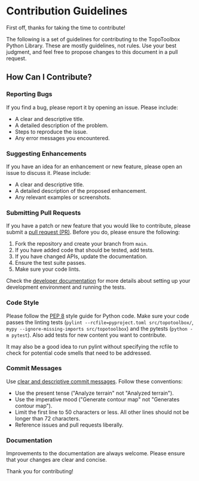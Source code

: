 # Contribution Guidelines

First off, thanks for taking the time to contribute!

The following is a set of guidelines for contributing to the TopoToolbox Python Library. These are mostly guidelines, not rules. Use your best judgment, and feel free to propose changes to this document in a pull request.

## How Can I Contribute?

### Reporting Bugs

If you find a bug, please report it by opening an issue. Please include:

- A clear and descriptive title.
- A detailed description of the problem.
- Steps to reproduce the issue.
- Any error messages you encountered.

### Suggesting Enhancements

If you have an idea for an enhancement or new feature, please open an issue to discuss it. Please include:

- A clear and descriptive title.
- A detailed description of the proposed enhancement.
- Any relevant examples or screenshots.

### Submitting Pull Requests

If you have a patch or new feature that you would like to contribute, please submit a [pull request (PR)](https://guides.github.com/introduction/flow/). Before you do, please ensure the following:

1. Fork the repository and create your branch from `main`.
2. If you have added code that should be tested, add tests.
3. If you have changed APIs, update the documentation.
4. Ensure the test suite passes.
5. Make sure your code lints.

Check the [developer documentation](dev.rst) for more details about setting up your development environment and running the tests.

### Code Style

Please follow the [PEP 8](https://pep8.org/) style guide for Python code. Make sure your code passes the linting tests (`pylint --rcfile=pyproject.toml src/topotoolbox/`, `mypy --ignore-missing-imports src/topotoolbox`) and the pytests (`python -m pytest`). Also add tests for new content you want to contribute.

It may also be a good idea to run pylint without specifying the rcfile to check for potential code smells that need to be addressed.

### Commit Messages

Use [clear and descriptive commit messages](https://cbea.ms/git-commit/). Follow these conventions:

- Use the present tense ("Analyze terrain" not "Analyzed terrain").
- Use the imperative mood ("Generate contour map" not "Generates contour map").
- Limit the first line to 50 characters or less. All other lines should not be longer than 72 characters.
- Reference issues and pull requests liberally.

### Documentation

Improvements to the documentation are always welcome. Please ensure that your changes are clear and concise.

Thank you for contributing!
